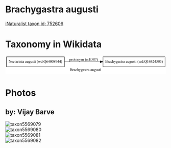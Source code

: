 
Brachygastra augusti
====================
  
[iNaturalist taxon id: 752606](https://www.inaturalist.org/taxa/752606)
# Taxonomy in Wikidata
  
![Brachygastra augusti](../wikidata_schemas/Brachygastra_augusti.gv.png)
# Photos

## by: Vijay Barve
  
![taxon5569079](https://inaturalist-open-data.s3.amazonaws.com/photos/5860142/medium.jpeg)  
![taxon5569080](https://inaturalist-open-data.s3.amazonaws.com/photos/5860144/medium.jpeg)  
![taxon5569081](https://inaturalist-open-data.s3.amazonaws.com/photos/5860145/medium.jpeg)  
![taxon5569082](https://inaturalist-open-data.s3.amazonaws.com/photos/5860146/medium.jpeg)